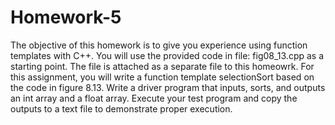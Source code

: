 # Homework-5
The objective of this homework is to give you experience using function templates with C++. You will
use the provided code in file: fig08_13.cpp as a starting point. The file is attached as a separate file to
this homeowrk.
For this assignment, you will write a function template selectionSort based on the code in figure 8.13.
Write a driver program that inputs, sorts, and outputs an int array and a float array.
Execute your test program and copy the outputs to a text file to demonstrate proper execution. 
